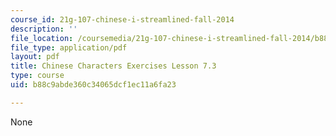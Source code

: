 ```yaml
---
course_id: 21g-107-chinese-i-streamlined-fall-2014
description: ''
file_location: /coursemedia/21g-107-chinese-i-streamlined-fall-2014/b88c9abde360c34065dcf1ec11a6fa23_MIT21G_107F14_L7_st3_7.3.pdf
file_type: application/pdf
layout: pdf
title: Chinese Characters Exercises Lesson 7.3
type: course
uid: b88c9abde360c34065dcf1ec11a6fa23

---
```

None